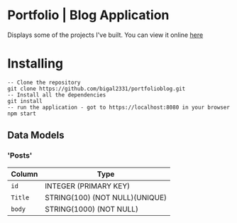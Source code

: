 
# Portfolio | Blog Application
Displays some of the projects I've built. You can view it online <a href="https://portfolioblog18.herokuapp.com/">here</a>

# Installing


```
-- Clone the repository
git clone https://github.com/bigal2331/portfolioblog.git
-- Install all the dependencies
git install
-- run the application - got to https://localhost:8080 in your browser
npm start
```

## Data Models
### 'Posts'

| Column                | Type                	          |
|-----------------------|---------------------------------|
|`id`                   | INTEGER (PRIMARY KEY)           |
|`Title`                | STRING(100) (NOT NULL)(UNIQUE)  |
|`body`             | STRING(1000) (NOT NULL)         |

